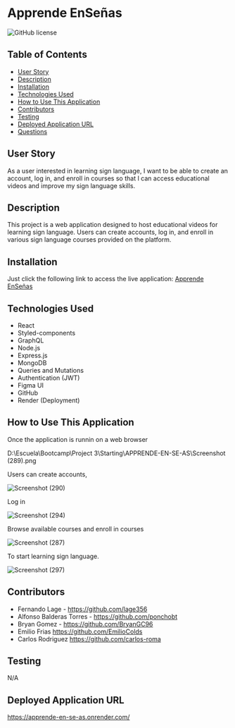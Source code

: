 # Apprende EnSeñas
![GitHub license](https://img.shields.io/badge/license-MIT-blue.svg)

## Table of Contents
* [User Story](#user-story)
* [Description](#description)
* [Installation](#installation)
* [Technologies Used](#technologies-used)
* [How to Use This Application](#how-to-use-this-application)
* [Contributors](#contributors)
* [Testing](#testing)
* [Deployed Application URL](#deployed-application-url)
* [Questions](#questions)

## User Story
As a user interested in learning sign language, I want to be able to create an account, log in, and enroll in courses so that I can access educational videos and improve my sign language skills.

## Description
This project is a web application designed to host educational videos for learning sign language. Users can create accounts, log in, and enroll in various sign language courses provided on the platform.

## Installation
Just click the following link to access the live application: [Apprende EnSeñas](https://apprende-en-se-as.onrender.com)

## Technologies Used
- React
- Styled-components
- GraphQL
- Node.js
- Express.js
- MongoDB
- Queries and Mutations
- Authentication (JWT)
- Figma UI
- GitHub
- Render (Deployment)

## How to Use This Application
  Once the application is runnin on a web browser 

  D:\Escuela\Bootcamp\Project 3\Starting\APPRENDE-EN-SE-AS\Screenshot (289).png

  Users can create accounts,

  ![Screenshot (290)](https://github.com/BryanGC96/APPRENDE-EN-SE-AS/assets/68045584/75542ad1-06d8-4f69-bd99-ec960c355b8d)

   Log in

![Screenshot (294)](https://github.com/BryanGC96/APPRENDE-EN-SE-AS/assets/68045584/1b8ec67b-2738-48a4-b189-4483dcb283ef)

  Browse available courses and enroll in courses

![Screenshot (287)](https://github.com/BryanGC96/APPRENDE-EN-SE-AS/assets/68045584/9a45937c-4864-4b3d-ba7b-17f671bd57d2)

   To start learning sign language.
   
   ![Screenshot (297)](https://github.com/BryanGC96/APPRENDE-EN-SE-AS/assets/68045584/4a0b5b81-e819-4629-8377-a46e2a7be61f)

  
  ## Contributors
  * Fernando Lage - https://github.com/lage356
  * Alfonso Balderas Torres - https://github.com/ponchobt 
  * Bryan Gomez - https://github.com/BryanGC96 
  * Emilio Frias https://github.com/EmilioColds  
  * Carlos Rodriguez  https://github.com/carlos-roma
  
  ## Testing
  N/A
  
  ## Deployed Application URL
  https://apprende-en-se-as.onrender.com/


